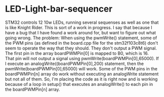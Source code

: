 # LED-Light-bar-sequencer
STM32 controls 12 10w LEDs, running several sequenses as well as one that is like Knight Rider.
This is sort of a work in progress.  I say that because I have a bug that I have found a work around for, but want to figure out what going wrong.
The problem: When using the pwmWrite() statement, some of the PWM pins (as defined in the board.cpp file for the stm32f103c8t6) don't seem to operate the way that they should. They don't output a PWM signal.  The first pin in the array boardPWMPin[0] is mapped to B0, which is 16.  That pin will not output a signal using pwmWrite(boardPWMPin[0],65000).  If I execute an analogWrite((boardPWMPin[0],200) statement, then the pwmWrite(boardPWMPin[0],65000) will work. Some of the PWM pins in the boardPWMPin[n] array do work without executing an analogWrite statement but not all of them. 
So, I'm placing the code as it is right now and is working because of a loop in setup() that executes an analogWrite() to each pin in the boardPWMPin[n] array.
